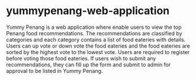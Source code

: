 # yummypenang-web-application
Yummy Penang is a web application where enable users to view the top Penang food recommendations. The recommendations are classified by categories and each category contains a list of food eateries with details. Users can up vote or down vote the food eateries and the food eateries are sorted by the highest vote to the lowest vote. Users are required to register before voting those food eateries. If users wish to submit any recommendations, they can fill up the form and submit to admin for approval to be listed in Yummy Penang.
